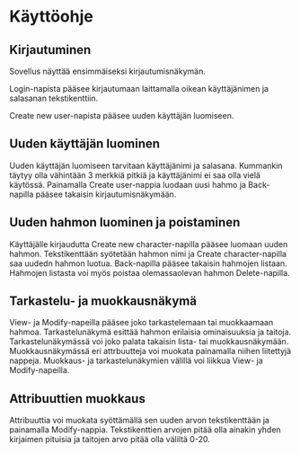 # Käyttöohje

## Kirjautuminen

Sovellus näyttää ensimmäiseksi kirjautumisnäkymän.

Login-napista pääsee kirjautumaan laittamalla oikean käyttäjänimen ja salasanan tekstikenttiin.

Create new user-napista pääsee uuden käyttäjän luomiseen.

## Uuden käyttäjän luominen

Uuden käyttäjän luomiseen tarvitaan käyttäjänimi ja salasana. 
Kummankin täytyy olla vähintään 3 merkkiä pitkiä ja käyttäjänimi ei saa olla vielä käytössä.
Painamalla Create user-nappia luodaan uusi hahmo ja Back-napilla pääsee takaisin kirjautumisnäkymään.

## Uuden hahmon luominen ja poistaminen

Käyttäjälle kirjaudutta Create new character-napilla pääsee luomaan uuden hahmon.
Tekstikenttään syötetään hahmon nimi ja Create character-napilla saa uudedn hahmon luotua.
Back-napilla pääsee takaisin hahmojen listaan.
Hahmojen listasta voi myös poistaa olemassaolevan hahmon Delete-napilla.

## Tarkastelu- ja muokkausnäkymä

View- ja Modify-napeilla pääsee joko tarkastelemaan tai muokkaamaan hahmoa.
Tarkastelunäkymä esittää hahmon erilaisia ominaisuuksia ja taitoja.
Tarkastelunäkymässä voi joko palata takaisin lista- tai muokkausnäkymään.
Muokkausnäkymässä eri attrbuutteja voi muokata painamalla niihen liitettyjä nappeja.
Muokkaus- ja tarkastelunäkymien välillä voi liikkua View- ja Modify-napeilla.

## Attribuuttien muokkaus

Attribuuttia voi muokata syöttämällä sen uuden arvon tekstikenttään ja painamalla Modify-nappia.
Tekstikenttien arvojen pitää olla ainakin yhden kirjaimen pituisia ja taitojen arvo pitää olla väliltä 0-20.

